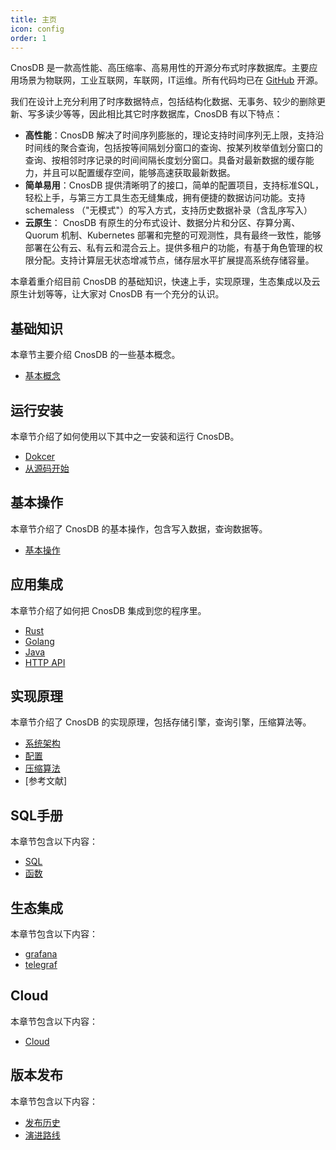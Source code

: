 ```yaml
---
title: 主页
icon: config
order: 1
---
```


CnosDB 是一款高性能、高压缩率、高易用性的开源分布式时序数据库。主要应用场景为物联网，工业互联网，车联网，IT运维。所有代码均已在 [GitHub](https://github.com/cnosdb/cnosdb) 开源。

我们在设计上充分利用了时序数据特点，包括结构化数据、无事务、较少的删除更新、写多读少等等，因此相比其它时序数据库，CnosDB 有以下特点：
* **高性能**：CnosDB 解决了时间序列膨胀的，理论支持时间序列无上限，支持沿时间线的聚合查询，包括按等间隔划分窗口的查询、按某列枚举值划分窗口的查询、按相邻时序记录的时间间隔长度划分窗口。具备对最新数据的缓存能力，并且可以配置缓存空间，能够高速获取最新数据。
* **简单易用**：CnosDB 提供清晰明了的接口，简单的配置项目，支持标准SQL，轻松上手，与第三方工具生态无缝集成，拥有便捷的数据访问功能。支持 schemaless （"无模式"）的写入方式，支持历史数据补录（含乱序写入）
* **云原生**： CnosDB 有原生的分布式设计、数据分片和分区、存算分离、Quorum 机制、Kubernetes 部署和完整的可观测性，具有最终一致性，能够部署在公有云、私有云和混合云上。提供多租户的功能，有基于角色管理的权限分配。支持计算层无状态增减节点，储存层水平扩展提高系统存储容量。


本章着重介绍目前 CnosDB 的基础知识，快速上手，实现原理，生态集成以及云原生计划等等，让大家对 CnosDB 有一个充分的认识。

## 基础知识
本章节主要介绍 CnosDB 的一些基本概念。

- [基本概念](./guide/concept.md#基本概念)

## 运行安装
本章节介绍了如何使用以下其中之一安装和运行 CnosDB。

- [Dokcer](./guide/quick_start.md#Docker)
- [从源码开始](./guide/quick_start.md#从源码开始)

## 基本操作
本章节介绍了 CnosDB 的基本操作，包含写入数据，查询数据等。
- [基本操作](./guide/QUICK_START.md#基本操作)

## 应用集成

本章节介绍了如何把 CnosDB 集成到您的程序里。
- [Rust](./guide/application/application.md#rust)
- [Golang](./guide/application/application.md#golang)
- [Java](./guide/application/application.md#java)
- [HTTP API](./guide/application/api.md)

## 实现原理
本章节介绍了 CnosDB 的实现原理，包括存储引擎，查询引擎，压缩算法等。
- [系统架构](./guide/design/arch.md)
- [配置](./guide/design/config.md)
- [压缩算法](./guide/design/compress.md)
- [参考文献]

## SQL手册
本章节包含以下内容：
- [SQL](./guide/query/sql.md)
- [函数](./guide/query/function.md)

## 生态集成
本章节包含以下内容：
- [grafana](./guide/ecology/grafana.md)
- [telegraf](./guide/ecology/telegraf.md)

## Cloud
本章节包含以下内容：
- [Cloud](./guide/could.md)

## 版本发布

本章节包含以下内容：
- [发布历史](./guide/release/changelist.md)
- [演进路线](./guide/release/roadmap.md)
